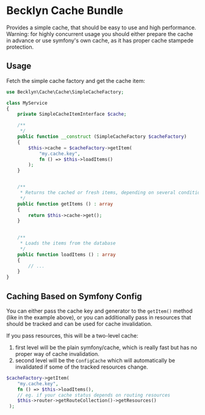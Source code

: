 Becklyn Cache Bundle
====================

Provides a simple cache, that should be easy to use and high performance. Warning: for highly concurrent usage you should
either prepare the cache in advance or use symfony's own cache, as it has proper cache stampede protection.

Usage
-----


Fetch the simple cache factory and get the cache item:


```php
use Becklyn\Cache\Cache\SimpleCacheFactory;

class MyService
{
    private SimpleCacheItemInterface $cache;

    /**
     */
    public function __construct (SimpleCacheFactory $cacheFactory)
    {
        $this->cache = $cacheFactory->getItem(
            "my.cache.key",
            fn () => $this->loadItems()
        );
    }


    /**
     * Returns the cached or fresh items, depending on several conditions. 
     */
    public function getItems () : array
    {
        return $this->cache->get();
    }
    

    /**
     * Loads the items from the database
     */
    public function loadItems () : array
    {
        // ...
    }
}
```

Caching Based on Symfony Config
-------------------------------

You can either pass the cache key and generator to the `getItem()` method (like in the example above), 
or you can additionally pass in resources that should be tracked and can be used for cache invalidation.

If you pass resources, this will be a two-level cache:

1. first level will be the plain symfony/cache, which is really fast but has no proper way of cache invalidation.
2. second level will be the `ConfigCache` which will automatically be invalidated if some of the tracked resources change.

```php
$cacheFactory->getItem(
    "my.cache.key",
    fn () => $this->loadItems(),
    // eg. if your cache status depends on routing resources
    $this->router->getRouteCollection()->getResources()
 );
```  
